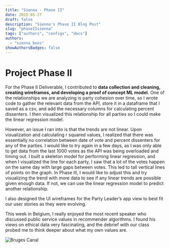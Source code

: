 ```yaml
---
title: "Sienna - Phase II"
date: 2025-05-27
draft: false
description: "Sienna's Phase II Blog Post"
slug: "phaseIIsienna"
tags: ["authors", "configs", "docs"]
authors:
  - "sienna_boos"
showAuthorsBadges: false
---
```


# Project Phase II

For the Phase II Deliverable, I contributed to **data collection and cleaning, creating wireframes, and developing a proof of concept ML model.** One of the relationships we are analyzing is party cohesion over time, so I wrote code to gather the relevant data from the API, store it in a dataframe that I saved as a csv, and add the necessary columns for calculating percent dissenters. I then visualized this relationship for all parties so I could make the linear regression model.

However, an issue I ran into is that the trends are not linear. Upon visualization and calculating r squared values, I realized that there was essentially no correlation between date of vote and percent dissenters for any of the parties. I would like to try again in a few days, as I was only able to get data from the last 1000 votes as the API was being overloaded and timing out. I built a skeleton model for performing linear regression, and when I visualized the line for each party, I saw that a lot of the votes happen on the same day with large gaps between votes. This led to tall vertical lines of points on the graph. In Phase III, I would like to adjust this and try visualizing the trend with more data to see if any linear trends are possible given enough data. If not, we can use the linear regression model to predict another relationship.

I also designed the UI wireframes for the Party Leader’s app view to best fit our user stories as they were evolving.

This week in Belgium, I really enjoyed the most recent speaker who discussed public service values in recommender algorithms. I found his views on ethical data very fascinating, and the debrief with our class probed me to think deeper about what my own values are.

![Bruges Canal](bruges.jpeg)